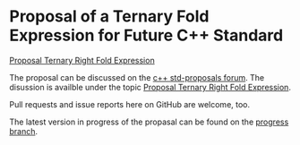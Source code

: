 # Proposal of a Ternary Fold Expression for Future C++ Standard 

[Proposal Ternary Right Fold Expression](https://github.com/zingsheim/ProposalTernaryFold/blob/master/ProposalTernaryFold.md)

The proposal can be discussed on the 
[c++ std-proposals forum](https://groups.google.com/a/isocpp.org/forum/?fromgroups#!forum/std-proposals).
The disussion is availble under the topic 
[Proposal Ternary Right Fold Expression](https://groups.google.com/a/isocpp.org/forum/#!topic/std-proposals/MhP3pHEBIkc).

Pull requests and issue reports here on GitHub are welcome, too.

The latest version in progress of the propasal can be found on the [progress branch](https://github.com/zingsheim/ProposalTernaryFold/blob/progress/ProposalTernaryFold.md).
